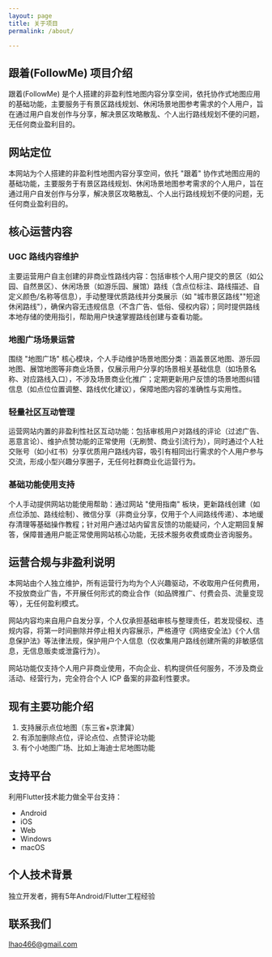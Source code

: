 ```yaml
---
layout: page
title: 关于项目
permalink: /about/

---
```


## 跟着(FollowMe) 项目介绍

跟着(FollowMe) 是个人搭建的非盈利性地图内容分享空间，依托协作式地图应用的基础功能，主要服务于有景区路线规划、休闲场景地图参考需求的个人用户，旨在通过用户自发创作与分享，解决景区攻略散乱、个人出行路线规划不便的问题，无任何商业盈利目的。

## 网站定位

本网站为个人搭建的非盈利性地图内容分享空间，依托 "跟着" 协作式地图应用的基础功能，主要服务于有景区路线规划、休闲场景地图参考需求的个人用户，旨在通过用户自发创作与分享，解决景区攻略散乱、个人出行路线规划不便的问题，无任何商业盈利目的。

## 核心运营内容

### UGC 路线内容维护
主要运营用户自主创建的非商业性路线内容：包括审核个人用户提交的景区（如公园、自然景区）、休闲场景（如游乐园、展馆）路线（含点位标注、路线描述、自定义颜色/名称等信息），手动整理优质路线并分类展示（如 "城市景区路线""短途休闲路线"），确保内容无违规信息（不含广告、低俗、侵权内容）；同时提供路线本地存储的使用指引，帮助用户快速掌握路线创建与查看功能。

### 地图广场场景运营
围绕 "地图广场" 核心模块，个人手动维护场景地图分类：涵盖景区地图、游乐园地图、展馆地图等非商业场景，仅展示用户分享的场景相关基础信息（如场景名称、对应路线入口），不涉及场景商业化推广；定期更新用户反馈的场景地图纠错信息（如点位位置调整、路线优化建议），保障地图内容的准确性与实用性。

### 轻量社区互动管理
运营网站内置的非盈利性社区互动功能：包括审核用户对路线的评论（过滤广告、恶意言论）、维护点赞功能的正常使用（无刷赞、商业引流行为），同时通过个人社交账号（如小红书）分享优质用户路线内容，吸引有相同出行需求的个人用户参与交流，形成小型兴趣分享圈子，无任何社群商业化运营行为。

### 基础功能使用支持
个人手动提供网站功能使用帮助：通过网站 "使用指南" 板块，更新路线创建（如点位添加、路线绘制）、微信分享（非商业分享，仅用于个人间路线传递）、本地缓存清理等基础操作教程；针对用户通过站内留言反馈的功能疑问，个人定期回复解答，保障普通用户能正常使用网站核心功能，无技术服务收费或商业咨询服务。

## 运营合规与非盈利说明

本网站由个人独立维护，所有运营行为均为个人兴趣驱动，不收取用户任何费用，不投放商业广告，不开展任何形式的商业合作（如品牌推广、付费会员、流量变现等），无任何盈利模式。

网站内容均来自用户自发分享，个人仅承担基础审核与整理责任，若发现侵权、违规内容，将第一时间删除并停止相关内容展示，严格遵守《网络安全法》《个人信息保护法》等法律法规，保护用户个人信息（仅收集用户路线创建所需的非敏感信息，无信息贩卖或泄露行为）。

网站功能仅支持个人用户非商业使用，不向企业、机构提供任何服务，不涉及商业活动、经营行为，完全符合个人 ICP 备案的非盈利性要求。

## 现有主要功能介绍

1. 支持展示点位地图（东三省+京津冀）
2. 有添加删除点位，评论点位、点赞评论功能
3. 有个小地图广场、比如上海迪士尼地图功能

## 支持平台

利用Flutter技术能力做全平台支持：
- Android
- iOS
- Web
- Windows
- macOS

## 个人技术背景

独立开发者，拥有5年Android/Flutter工程经验

## 联系我们

[lhao466@gmail.com](mailto:lhao466@gmail.com)